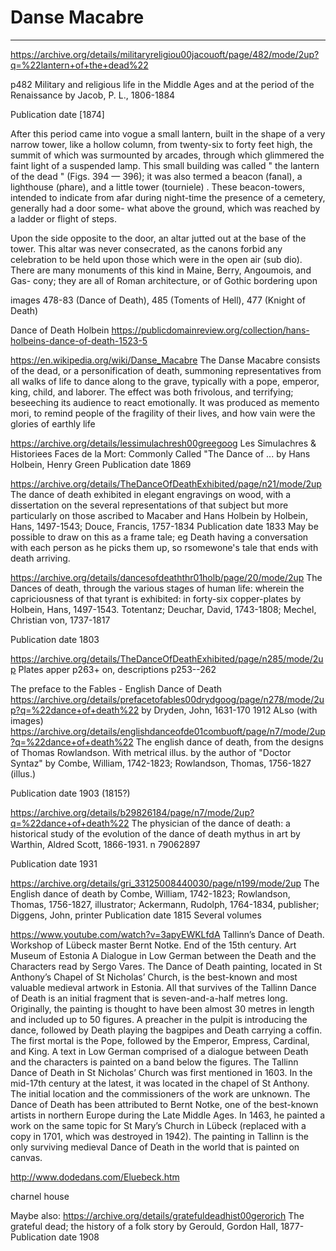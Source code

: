# Danse Macabre


---
https://archive.org/details/militaryreligiou00jacouoft/page/482/mode/2up?q=%22lantern+of+the+dead%22

p482
Military and religious life in the Middle Ages and at the period of the Renaissance
by Jacob, P. L., 1806-1884

Publication date [1874]


After this period came into vogue a small lantern, built in the shape of a very narrow tower, like a hollow column, from twenty-six to forty feet high, the summit of which was surmounted by arcades, through which glimmered the faint light of a suspended lamp. This small building was called " the lantern of the dead " (Figs. 394 — 396); it was also termed a beacon (fanal), a lighthouse (phare), and a little tower (tourniele) . These beacon-towers, intended to indicate from afar during night-time the presence of a cemetery, generally had a door some- what above the ground, which was reached by a ladder or flight of steps.

Upon the side opposite to the door, an altar jutted out at the base of the tower. This altar was never consecrated, as the canons forbid any celebration to be held upon those which were in the open air (sub dio). There are many monuments of this kind in Maine, Berry, Angoumois, and Gas- cony; they are all of Roman architecture, or of Gothic bordering upon

images 478-83 (Dance of Death), 485 (Toments of Hell), 477 (Knight of Death)

Dance of Death Holbein https://publicdomainreview.org/collection/hans-holbeins-dance-of-death-1523-5

https://en.wikipedia.org/wiki/Danse_Macabre
The Danse Macabre consists of the dead, or a personification of death, summoning representatives from all walks of life to dance along to the grave, typically with a pope, emperor, king, child, and laborer. The effect was both frivolous, and terrifying; beseeching its audience to react emotionally. It was produced as memento mori, to remind people of the fragility of their lives, and how vain were the glories of earthly life

https://archive.org/details/lessimulachresh00greegoog
Les Simulachres & Historiees Faces de la Mort: Commonly Called "The Dance of ...
by Hans Holbein, Henry Green
Publication date 1869

https://archive.org/details/TheDanceOfDeathExhibited/page/n21/mode/2up
The dance of death exhibited in elegant engravings on wood, with a dissertation on the several representations of that subject but more particularly on those ascribed to Macaber and Hans Holbein
by Holbein, Hans, 1497-1543; Douce, Francis, 1757-1834
Publication date 1833
May be possible to draw on this as a frame tale; eg Death having a conversation with each person as he picks them up, so rsomewone's tale that ends with death arriving.

https://archive.org/details/dancesofdeaththr01holb/page/20/mode/2up
The Dances of death, through the various stages of human life: wherein the capriciousness of that tyrant is exhibited: in forty-six copper-plates
by Holbein, Hans, 1497-1543. Totentanz; Deuchar, David, 1743-1808; Mechel, Christian von, 1737-1817

Publication date 1803

https://archive.org/details/TheDanceOfDeathExhibited/page/n285/mode/2up
Plates apper p263+ on, descriptions p253--262


The preface to the Fables - English Dance of Death
https://archive.org/details/prefacetofables00drydgoog/page/n278/mode/2up?q=%22dance+of+death%22
by Dryden, John, 1631-170
1912
ALso (with images) https://archive.org/details/englishdanceofde01combuoft/page/n7/mode/2up?q=%22dance+of+death%22
The english dance of death, from the designs of Thomas Rowlandson. With metrical illus. by the author of "Doctor Syntaz"
by Combe, William, 1742-1823; Rowlandson, Thomas, 1756-1827 (illus.)

Publication date 1903 (1815?)

https://archive.org/details/b29826184/page/n7/mode/2up?q=%22dance+of+death%22
The physician of the dance of death: a historical study of the evolution of the dance of death mythus in art
by Warthin, Aldred Scott, 1866-1931. n 79062897

Publication date 1931

https://archive.org/details/gri_33125008440030/page/n199/mode/2up
The English dance of death
by Combe, William, 1742-1823; Rowlandson, Thomas, 1756-1827, illustrator; Ackermann, Rudolph, 1764-1834, publisher; Diggens, John, printer
Publication date 1815
Several volumes

https://www.youtube.com/watch?v=3apyEWKLfdA
Tallinn’s Dance of Death. Workshop of Lübeck master Bernt Notke. End of the 15th century. Art Museum of Estonia
A Dialogue in Low German between the Death and the Characters read by Sergo Vares.
The Dance of Death painting, located in St Anthony’s Chapel of St Nicholas’ Church, is the best-known and most valuable medieval artwork in Estonia. All that survives of the Tallinn Dance of Death is an initial fragment that is seven-and-a-half metres long. Originally, the painting is thought to have been almost 30 metres in length and included up to 50 figures. A preacher in the pulpit is introducing the dance, followed by Death playing the bagpipes and Death carrying a coffin. The first mortal is the Pope, followed by the Emperor, Empress, Cardinal, and King. A text in Low German comprised of a dialogue between Death and the characters is painted on a band below the figures.
The Tallinn Dance of Death in St Nicholas’ Church was first mentioned in 1603. In the mid-17th century at the latest, it was located in the chapel of St Anthony. The initial location and the commissioners of the work are unknown. The Dance of Death has been attributed to Bernt Notke, one of the best-known artists in northern Europe during the Late Middle Ages. In 1463, he painted a work on the same topic for St Mary’s Church in Lübeck (replaced with a copy in 1701, which was destroyed in 1942). The painting in Tallinn is the only surviving medieval Dance of Death in the world that is painted on canvas.

http://www.dodedans.com/Eluebeck.htm

charnel house




Maybe also: https://archive.org/details/gratefuldeadhist00gerorich The grateful dead; the history of a folk story by Gerould, Gordon Hall, 1877- Publication date 1908

